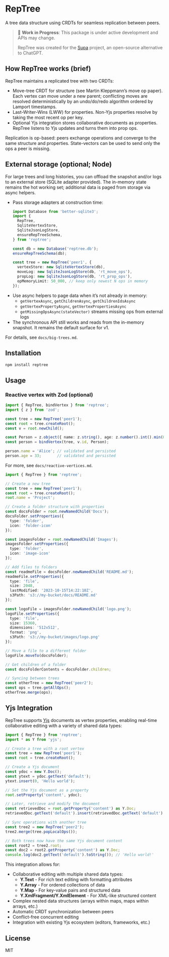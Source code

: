 # RepTree

A tree data structure using CRDTs for seamless replication between peers.

> 🚧 **Work in Progress**: This package is under active development and APIs may change.
>
> RepTree was created for the [Supa](https://github.com/supaorg/supa) project, an open-source alternative to ChatGPT.

## How RepTree works (brief)

RepTree maintains a replicated tree with two CRDTs:
- Move-tree CRDT for structure (see Martin Kleppmann’s move op paper). Each vertex can move under a new parent; conflicting moves are resolved deterministically by an undo/do/redo algorithm ordered by Lamport timestamps.
- Last-Writer-Wins (LWW) for properties. Non-Yjs properties resolve by taking the most recent op per key.
- Optional Yjs integration stores collaborative documents as properties. RepTree listens to Yjs updates and turns them into prop ops.

Replication is op-based: peers exchange operations and converge to the same structure and properties. State-vectors can be used to send only the ops a peer is missing.

## External storage (optional; Node)

For large trees and long histories, you can offload the snapshot and/or logs to an external store (SQLite adapter provided). The in-memory state remains the hot working set; additional data is paged from storage via async helpers.

- Pass storage adapters at construction time:
  ```ts
  import Database from 'better-sqlite3';
  import {
    RepTree,
    SqliteVertexStore,
    SqliteJsonLogStore,
    ensureRepTreeSchema,
  } from 'reptree';

  const db = new Database('reptree.db');
  ensureRepTreeSchema(db);

  const tree = new RepTree('peer1', {
    vertexStore: new SqliteVertexStore(db),
    moveLog: new SqliteJsonLogStore(db, 'rt_move_ops'),
    propLog: new SqliteJsonLogStore(db, 'rt_prop_ops'),
    opMemoryLimit: 50_000, // keep only newest N ops in memory
  });
  ```
- Use async helpers to page data when it’s not already in memory:
  - `getVertexAsync`, `getChildrenAsync`, `getChildrenIdsAsync`
  - `getVertexPropertyAsync`, `getVertexPropertiesAsync`
  - `getMissingOpsAsync(stateVector)` streams missing ops from external logs
- The synchronous API still works and reads from the in-memory snapshot. It remains the default surface for v1.

For details, see `docs/big-trees.md`.

## Installation

```bash
npm install reptree
```

## Usage

### Reactive vertex with Zod (optional)

```ts
import { RepTree, bindVertex } from 'reptree';
import { z } from 'zod';

const tree = new RepTree('peer1');
const root = tree.createRoot();
const v = root.newChild();

const Person = z.object({ name: z.string(), age: z.number().int().min(0) });
const person = bindVertex(tree, v.id, Person);

person.name = 'Alice'; // validated and persisted
person.age = 33;       // validated and persisted
```

For more, see `docs/reactive-vertices.md`. 

```typescript
import { RepTree } from 'reptree';

// Create a new tree
const tree = new RepTree('peer1');
const root = tree.createRoot();
root.name = 'Project';

// Create a folder structure with properties
const docsFolder = root.newNamedChild('Docs');
docsFolder.setProperties({
  type: 'folder',
  icon: 'folder-icon'
});

const imagesFolder = root.newNamedChild('Images');
imagesFolder.setProperties({
  type: 'folder',
  icon: 'image-icon'
});

// Add files to folders
const readmeFile = docsFolder.newNamedChild('README.md');
readmeFile.setProperties({
  type: 'file',
  size: 2048,
  lastModified: '2023-10-15T14:22:10Z',
  s3Path: 's3://my-bucket/docs/README.md'
});

const logoFile = imagesFolder.newNamedChild('logo.png');
logoFile.setProperties({
  type: 'file',
  size: 15360,
  dimensions: '512x512',
  format: 'png',
  s3Path: 's3://my-bucket/images/logo.png'
});

// Move a file to a different folder
logoFile.moveTo(docsFolder);

// Get children of a folder
const docsFolderContents = docsFolder.children;

// Syncing between trees
const otherTree = new RepTree('peer2');
const ops = tree.getAllOps();
otherTree.merge(ops);
```

## Yjs Integration

RepTree supports [Yjs](https://github.com/yjs/yjs) documents as vertex properties, enabling real-time collaborative editing with a variety of shared data types:

```typescript
import { RepTree } from 'reptree';
import * as Y from 'yjs';

// Create a tree with a root vertex
const tree = new RepTree('peer1');
const root = tree.createRoot();

// Create a Yjs document
const ydoc = new Y.Doc();
const ytext = ydoc.getText('default');
ytext.insert(0, 'Hello world');

// Set the Yjs document as a property
root.setProperty('content', ydoc);

// Later, retrieve and modify the document
const retrievedDoc = root.getProperty('content') as Y.Doc;
retrievedDoc.getText('default').insert(retrievedDoc.getText('default').length, '!');

// Sync operations with another tree
const tree2 = new RepTree('peer2');
tree2.merge(tree.popLocalOps());

// Both trees now have the same Yjs document content
const root2 = tree2.root;
const doc2 = root2.getProperty('content') as Y.Doc;
console.log(doc2.getText('default').toString()); // 'Hello world!'
```

This integration allows for:
- Collaborative editing with multiple shared data types:
  - **Y.Text** - For rich text editing with formatting attributes
  - **Y.Array** - For ordered collections of data
  - **Y.Map** - For key-value pairs and structured data
  - **Y.XmlFragment/Y.XmlElement** - For XML-like structured content
- Complex nested data structures (arrays within maps, maps within arrays, etc.)
- Automatic CRDT synchronization between peers
- Conflict-free concurrent editing
- Integration with existing Yjs ecosystem (editors, frameworks, etc.)

## License

MIT